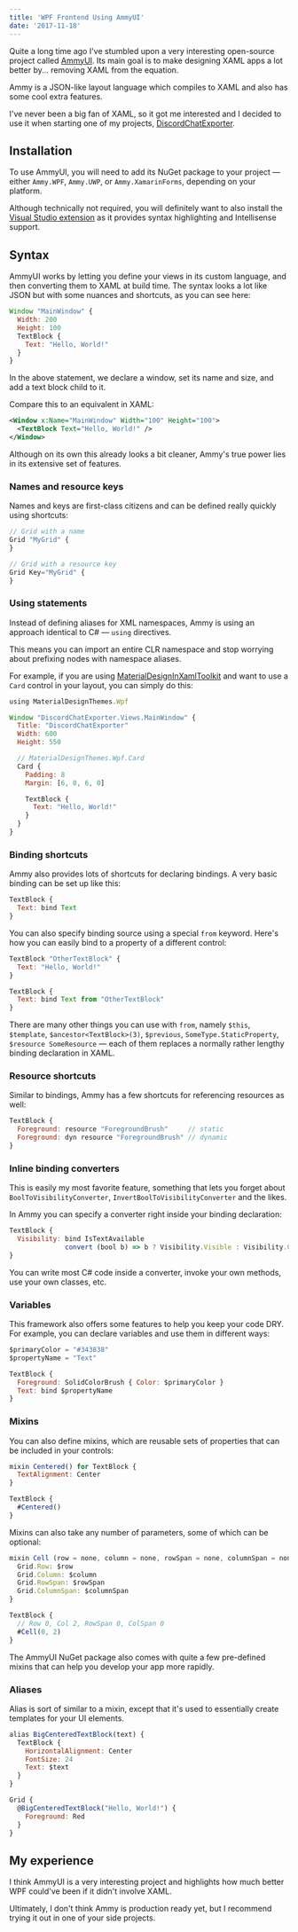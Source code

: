 ```yaml
---
title: 'WPF Frontend Using AmmyUI'
date: '2017-11-18'
---
```


Quite a long time ago I've stumbled upon a very interesting open-source project called [AmmyUI](https://github.com/AmmyUI/AmmyUI). Its main goal is to make designing XAML apps a lot better by... removing XAML from the equation.

Ammy is a JSON-like layout language which compiles to XAML and also has some cool extra features.

I've never been a big fan of XAML, so it got me interested and I decided to use it when starting one of my projects, [DiscordChatExporter](https://github.com/Tyrrrz/DiscordChatExporter).

## Installation

To use AmmyUI, you will need to add its NuGet package to your project — either `Ammy.WPF`, `Ammy.UWP`, or `Ammy.XamarinForms`, depending on your platform.

Although technically not required, you will definitely want to also install the [Visual Studio extension](https://marketplace.visualstudio.com/items?itemName=ionoy.Ammy) as it provides syntax highlighting and Intellisense support.

## Syntax

AmmyUI works by letting you define your views in its custom language, and then converting them to XAML at build time. The syntax looks a lot like JSON but with some nuances and shortcuts, as you can see here:

```js
Window "MainWindow" {
  Width: 200
  Height: 100
  TextBlock {
    Text: "Hello, World!"
  }
}
```

In the above statement, we declare a window, set its name and size, and add a text block child to it.

Compare this to an equivalent in XAML:

```xml
<Window x:Name="MainWindow" Width="100" Height="100">
  <TextBlock Text="Hello, World!" />
</Window>
```

Although on its own this already looks a bit cleaner, Ammy's true power lies in its extensive set of features.

### Names and resource keys

Names and keys are first-class citizens and can be defined really quickly using shortcuts:

```js
// Grid with a name
Grid "MyGrid" {
}

// Grid with a resource key
Grid Key="MyGrid" {
}
```

### Using statements

Instead of defining aliases for XML namespaces, Ammy is using an approach identical to C# — `using` directives.

This means you can import an entire CLR namespace and stop worrying about prefixing nodes with namespace aliases.

For example, if you are using [MaterialDesignInXamlToolkit](https://github.com/ButchersBoy/MaterialDesignInXamlToolkit) and want to use a `Card` control in your layout, you can simply do this:

```js
using MaterialDesignThemes.Wpf

Window "DiscordChatExporter.Views.MainWindow" {
  Title: "DiscordChatExporter"
  Width: 600
  Height: 550

  // MaterialDesignThemes.Wpf.Card
  Card {
    Padding: 8
    Margin: [6, 0, 6, 0]

    TextBlock {
      Text: "Hello, World!"
    }
  }
}
```

### Binding shortcuts

Ammy also provides lots of shortcuts for declaring bindings. A very basic binding can be set up like this:

```js
TextBlock {
  Text: bind Text
}
```

You can also specify binding source using a special `from` keyword. Here's how you can easily bind to a property of a different control:

```js
TextBlock "OtherTextBlock" {
  Text: "Hello, World!"
}

TextBlock {
  Text: bind Text from "OtherTextBlock"
}
```

There are many other things you can use with `from`, namely `$this`, `$template`, `$ancestor<TextBlock>(3)`, `$previous`, `SomeType.StaticProperty`, `$resource SomeResource` — each of them replaces a normally rather lengthy binding declaration in XAML.

### Resource shortcuts

Similar to bindings, Ammy has a few shortcuts for referencing resources as well:

```js
TextBlock {
  Foreground: resource "ForegroundBrush"     // static
  Foreground: dyn resource "ForegroundBrush" // dynamic
}
```

### Inline binding converters

This is easily my most favorite feature, something that lets you forget about `BoolToVisibilityConverter`, `InvertBoolToVisibilityConverter` and the likes.

In Ammy you can specify a converter right inside your binding declaration:

```js
TextBlock {
  Visibility: bind IsTextAvailable
              convert (bool b) => b ? Visibility.Visible : Visibility.Collapsed
}
```

You can write most C# code inside a converter, invoke your own methods, use your own classes, etc.

### Variables

This framework also offers some features to help you keep your code DRY. For example, you can declare variables and use them in different ways:

```js
$primaryColor = "#343838"
$propertyName = "Text"

TextBlock {
  Foreground: SolidColorBrush { Color: $primaryColor }
  Text: bind $propertyName
}
```

### Mixins

You can also define mixins, which are reusable sets of properties that can be included in your controls:

```js
mixin Centered() for TextBlock {
  TextAlignment: Center
}

TextBlock {
  #Centered()
}
```

Mixins can also take any number of parameters, some of which can be optional:

```js
mixin Cell (row = none, column = none, rowSpan = none, columnSpan = none) for FrameworkElement {
  Grid.Row: $row
  Grid.Column: $column
  Grid.RowSpan: $rowSpan
  Grid.ColumnSpan: $columnSpan
}

TextBlock {
  // Row 0, Col 2, RowSpan 0, ColSpan 0
  #Cell(0, 2)
}
```

The AmmyUI NuGet package also comes with quite a few pre-defined mixins that can help you develop your app more rapidly.

### Aliases

Alias is sort of similar to a mixin, except that it's used to essentially create templates for your UI elements.

```js
alias BigCenteredTextBlock(text) {
  TextBlock {
    HorizontalAlignment: Center
    FontSize: 24
    Text: $text
  }
}

Grid {
  @BigCenteredTextBlock("Hello, World!") {
    Foreground: Red
  }
}
```

## My experience

I think AmmyUI is a very interesting project and highlights how much better WPF could've been if it didn't involve XAML.

Ultimately, I don't think Ammy is production ready yet, but I recommend trying it out in one of your side projects.
